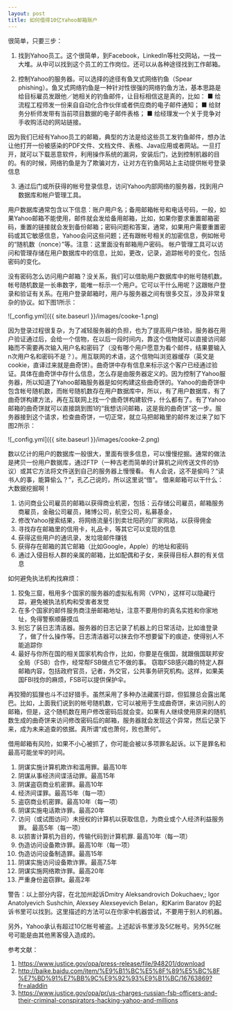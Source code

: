 ```yaml
---
layout: post
title: 如何借得10亿Yahoo邮箱账户
---
```

很简单，只要三步：

1. 找到Yahoo员工。这个很简单，到Facebook，LinkedIn等社交网站，一找一大堆。从中可以找到这个员工的工作岗位。还可以从各种途径找到工作邮箱。

2. 控制Yahoo的服务器。可以选择的途径有鱼叉式网络钓鱼（Spear phishing）。鱼叉式网络钓鱼是一种针对性很强的网络钓鱼方法，基本思路是给目标雇员发跟他／她相关的钓鱼邮件，让目标相信这是真的，比如：
■ 给流程工程师发一份来自自动化合作伙伴或者供应商的电子邮件通知；
■ 给财务分析师发带有当前项目数据的电子邮件表格；
■ 给经理发一个关于竞争对手收购活动的网站链接。

因为我们已经有Yahoo员工的邮箱，典型的方法是给这些员工发钓鱼邮件，想办法让他打开一份被感染的PDF文件、文档文件、表格、Java应用或者网站。一旦打开，就可以下载恶意软件，利用操作系统的漏洞，安装后门，达到控制机器的目的。有的时候，网络钓鱼是为了欺骗对方，让对方在钓鱼网站上主动提供帐号登录信息

3. 通过后门或所获得的帐号登录信息，访问Yahoo内部网络的服务器，找到用户数据库和帐户管理工具。

用户数据库通常包含以下信息：账户用户名；备用邮箱帐号和电话号码，一般，如果Yahoo邮箱不能使用，邮件就会发给备用邮箱，比如，如果你要求重置邮箱密码，重置的链接就会发到备份邮箱；密码问题和答案，通常，如果用户需要重置密码或其它敏感信息，Yahoo会问这些问题；还有跟帐号相关的加密信息，例如帐号的“随机数（nonce）”等。注意：这里面没有邮箱用户密码。
帐户管理工具可以访问和管理存储在用户数据库中的信息，比如，更改，记录，追踪帐号的变化，包括密码的变化。 

没有密码怎么访问用户邮箱？没关系，我们可以借助用户数据库中的帐号随机数。帐号随机数是一长串数字，能唯一标示一个用户。它可以干什么用呢？这跟帐户登录和验证有关系。在用户登录邮箱时，用户与服务器之间有很多交互，涉及非常复杂的协议。如下图1所示：

![_config.yml]({{ site.baseurl }}/images/cooke-1.png)

因为登录过程很复杂，为了减轻服务器的负担，也为了提高用户体验，服务器在用户验证通过后，会给一个信物，在以后一段时间内，靠这个信物就可以直接访问邮箱而不需要再次输入用户名和密码了（没有哪个用户愿意为看个邮件，结果要输入n次用户名和密码不是？）。用互联网的术语，这个信物叫浏览器缓存（英文是cookie，直译过来就是曲奇饼）。曲奇饼中存有信息来标示这个客户已经通过验证。具体在曲奇饼中存什么信息，怎么存是由服务器定义的。因为控制了Yahoo服务器，所以知道了Yahoo邮箱服务器是如何构建这些曲奇饼的。Yahoo的曲奇饼中包含帐号随机数，而帐号随机数存在用户数据库中，所以，有了用户数据库，有了曲奇饼构建方法，再在互联网上找一个曲奇饼构建软件，什么都有了。有了Yahoo邮箱的曲奇饼就可以直接跳到图1的“我想访问邮箱，这是我的曲奇饼”这一步。服务器接到这个请求，检查曲奇饼，一切正常，就立马把邮箱里的邮件发过来了如下图2所示：

![_config.yml]({{ site.baseurl }}/images/cooke-2.png)

数以亿计的用户的数据库一般很大，里面有很多信息，可以慢慢挖掘。通常的做法是拷贝一份用户数据库，通过FTP（一种古老而简单的计算机之间传送文件的协议）或其它方法将文件送到自己的服务器上慢慢看。
有人会说，这不是偷吗？“读书人的事，能算偷么？”，孔乙己说的，所以这里说“借”。
借来邮箱可以干什么：大数据挖掘啊！
1. 访问商业公司雇员的邮箱以获得商业机密，包括：云存储公司雇员，邮箱服务商雇员，金融公司雇员，赌博公司，航空公司，私募基金，
2. 修改Yahoo搜索结果，将网络流量引到卖壮阳药的厂家网站，以获得佣金
3. 寻找存在邮箱里的信用卡，礼品卡，等其它可以变现的信息
4. 获得这些用户的通讯录，发垃圾邮件赚钱
5. 获得存在邮箱的其它邮箱（比如Google，Apple）的地址和密码
6. 通过入侵目标人群的亲属的邮箱，比如配偶和子女，来获得目标人群的有关信息

如何避免执法机构找麻烦：
1. 狡兔三窟，租用多个国家的服务器的虚拟私有网（VPN），这样可以隐藏行踪，避免被执法机构和受害者发觉
2. 在多个国家的邮件服务商注册邮箱地址，注意不要用你的真名实姓和你家地址，免得警察顺藤摸瓜
3. 别忘了装日志清洁器。服务器的日志记录了机器上的日常活动，比如谁登录了，做了什么操作等。日志清洁器可以抹去你不想要留下的痕迹，使得别人不能追踪你
4. 最好与你所在国的相关国家机构合作，比如，你要是在俄国，就跟俄国联邦安全局（FSB）合作，经常帮FSB做点它不做的事。 窃取FSB感兴趣的特定人群邮箱内容，包括政府官员，记者，外交官，公共事务研究机构。这样，如果美国FBI找你的麻烦，FSB可以提供保护伞。

再狡猾的狐狸也斗不过好猎手。虽然采用了多种办法藏匿行踪，但狐狸总会露出尾巴。比如，上面我们说到的帐号随机数，它可以被用于生成曲奇饼，来访问别人的邮箱，但是，这个随机数在用户修改密码后就会变。如果有人继续使用原来的随机数生成的曲奇饼来访问修改密码后的邮箱，服务器就会发现这个异常，然后记录下来，成为未来追查的依据。真所谓“成也萧何，败也萧何”。

借用邮箱有风险，如果不小心被抓了，你可能会被以多项罪名起诉。以下是罪名和最高可能坐牢的时间。
1. 阴谋实施计算机欺诈和滥用罪。最高10年
2. 阴谋从事经济间谍活动罪。最高15年
3. 阴谋盗窃商业机密罪。最高10年
4. 经济间谍罪。最高15年（每一项）
5. 盗窃商业机密罪。最高10年（每一项）
6. 阴谋实施电话欺诈罪。最高20年
7. 访问（或试图访问）未授权的计算机以获取信息，为商业或个人经济利益服务罪。 最高5年（每一项）
8. 以损害计算机为目的，传输代码到计算机罪. 最高10年（每一项）
9. 伪造访问设备欺诈罪。最高10年（每一项）
10. 伪造访问设备制造罪。最高15年
11. 阴谋实施访问设备欺诈罪。最高7.5年
12. 阴谋实施网络欺诈罪。最高20年
13. 严重身份盗窃罪t。最高2年

警告：以上部分内容，在北加州起诉Dmitry Aleksandrovich Dokuchaev,; Igor Anatolyevich Sushchin, Alexsey Alexseyevich Belan，和Karim Baratov 的起诉书里可以找到。这里描述的方法可以在你家中机器尝试，不要用于别人的机器。

另外，Yahoo承认有超过10亿帐号被盗。上述起诉书里涉及5亿帐号。另外5亿帐号可能是由其他黑客侵入造成的。

参考文献：

1. https://www.justice.gov/opa/press-release/file/948201/download
2. http://baike.baidu.com/item/%E9%B1%BC%E5%8F%89%E5%BC%8F%E7%BD%91%E7%BB%9C%E9%92%93%E9%B1%BC/16763869?fr=aladdin
3. https://www.justice.gov/opa/pr/us-charges-russian-fsb-officers-and-their-criminal-conspirators-hacking-yahoo-and-millions

